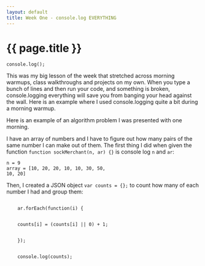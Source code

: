 ```yaml
---
layout: default
title: Week One - console.log EVERYTHING
---
```


# {{ page.title }}

<code>console.log();</code><br>

This was my big lesson of the week that stretched across morning warmups, class walkthroughs and projects on my own.  When you type a bunch of lines and then run your code, and something is broken, console.logging everything will save you from banging your head against the wall.  Here is an example where I used console.logging quite a bit during a morning warmup.

Here is an example of an algorithm problem I was presented with one morning.

I have an array of numbers and I have to figure out how many pairs of the same number I can make out of them.  The first thing I did when given the function <code>function sockMerchant(n, ar) {}</code> is console log <code>n</code> and <code>ar</code>:

<code>n = 9</code>
<br>
<code>array = [10, 20, 20, 10, 10, 30, 50, 10, 20]</code>
<br>

Then, I created a JSON object <code>var counts = {};</code> to count how many of each number I had and group them:

<code>
	ar.forEach(function(i) {
	<br>
    counts[i] = (counts[i] || 0) + 1;
    <br>
  	});
  	<br>
    console.log(counts);
</code>
<br>